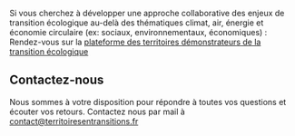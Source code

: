 Si vous cherchez à développer une approche collaborative des enjeux de transition écologique au-delà des thématiques climat, air, énergie et économie circulaire  (ex: sociaux, environnementaux, économiques) : Rendez-vous sur la [plateforme des territoires démonstrateurs de la transition écologique](https://territoires-en-transition.ecologie.gouv.fr/)

## Contactez-nous

Nous sommes à votre disposition pour répondre à toutes vos questions et écouter vos retours. Contactez nous par mail à [contact@territoiresentransitions.fr](mailto:contact@territoiresentransitions.fr?subject=Contact%20via%20territoiresentransitions.fr)
